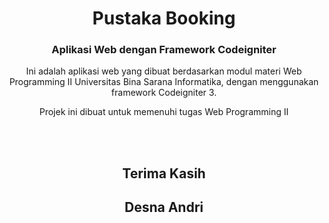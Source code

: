 <h1 align="center">Pustaka Booking</h1>
<h3 align="center">Aplikasi Web dengan Framework Codeigniter</h3>


<p align='center'>Ini adalah aplikasi web yang dibuat berdasarkan modul materi Web Programming II Universitas Bina Sarana Informatika, dengan menggunakan framework Codeigniter 3.</p>

<p align='center'>Projek ini dibuat untuk memenuhi tugas Web Programming II</p>

<br>
<br>
<h2 align='center'>Terima Kasih</h2>
<h2 align='center'>Desna Andri</h2>
